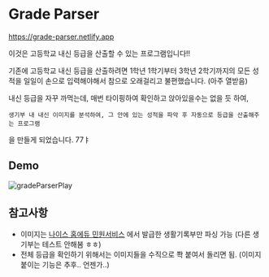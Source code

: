 # Grade Parser
https://grade-parser.netlify.app

이것은 고등학교 내신 등급을 산출할 수 있는 프로그램입니다!!

기존에 고등학교 내신 등급을 산출하려면 1학년 1학기부터 3학년 2학기까지의 모든 성적을 일일이 손으로 입력해야해서 참으로 오래걸리고 불편했습니다. (아주 열받음)

내신 등급을 자꾸 까먹는데, 매번 타이핑하여 확인하고 앉아있을수는 없을 듯 하여,

`생기부 내 내신 이미지를 분석하여, 그 안에 있는 성적을 파악 후 자동으로 등급을 산출해주는 프로그램
`

을 만들게 되었습니다. 77ㅑ


## Demo
![gradeParserPlay](https://user-images.githubusercontent.com/23434757/126682188-73db58b4-c4d5-4e2a-ae1a-9db357090dc2.gif)


## 참고사항
- 이미지는 [나이스 홈에듀 민원서비스](https://hdu.use.go.kr/edusys.jsp?page=hes_m50000&returnDomain=H10) 에서 발급한 생활기록부만 파싱 가능
(다른 생기부는 테스트 안해봄 ㅎㅎ)
- 전체 등급을 확인하기 위해서는 이미지들을 수직으로 쫙 붙여서 돌리면 됨. (이미지 붙이는 기능은 추후.. 언젠가..)

